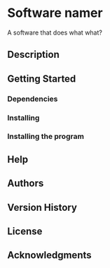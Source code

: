 # Software namer
A software that does what what?

## Description

## Getting Started

### Dependencies

### Installing

### Installing the program

## Help

## Authors

## Version History

## License

## Acknowledgments
